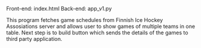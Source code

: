 Front-end: index.html
Back-end: app_v1.py

This program fetches game schedules from Finnish Ice Hockey Assosiations server and allows user to show games of multiple teams in one table.
Next step is to build button which sends the details of the games to third party application.

